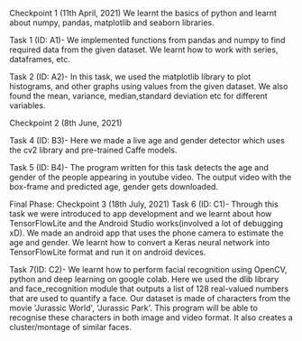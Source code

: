 Checkpoint 1 (11th April, 2021)
We learnt the basics of python and learnt about numpy, pandas, matplotlib and seaborn libraries.

Task 1 (ID: A1)-
We implemented functions from pandas and numpy  to find required data from the given dataset. We learnt how to work with series, dataframes, etc.

Task 2 (ID: A2)-
In this task, we used the matplotlib library to plot histograms, and other graphs using values from the given dataset. We also found the mean, variance, median,standard deviation etc for different variables.

Checkpoint 2 (8th June, 2021)

Task 4 (ID: B3)-
Here we made a live age and gender detector which uses the cv2 library and pre-trained Caffe models.

Task 5 (ID: B4)-
The program written for this task detects the age and gender of the people appearing in youtube video. The output video with the box-frame and predicted age, gender gets downloaded.

Final Phase: Checkpoint 3 (18th July, 2021)
Task 6 (ID: C1)-
Through this task we were introduced to app development and we learnt about how TensorFlowLite and the Android Studio works(involved a lot of debugging xD). We made an android app that uses the phone camera to estimate the age and gender. We learnt how to convert a Keras neural network into TensorFlowLite format and run it on android devices.

Task 7(ID: C2)-
We learnt how to perform facial recognition using OpenCV, python and deep learning on google colab. Here we used the dlib library and face_recognition module that outputs a list of 128 real-valued numbers that are used to quantify a face. Our dataset is made of characters from the movie 'Jurassic World', 'Jurassic Park'. This program will be able to recognise these characters in both image and video format. It also creates a cluster/montage of similar faces.
